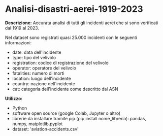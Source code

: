 # Analisi-disastri-aerei-1919-2023

**Descrizione:**
Accurata analisi di tutti gli incidenti aerei che si sono verificati dal 1919 al 2023.

Nel dataset sono registrati quasi 25.000  incidenti con le seguenti informazioni:
- date: data dell'incidente
- type: tipo del velivolo
- registration: codice di registrazione del velivolo
- operator: operatore del velivolo
- fatalities: numero di morti
- location: luogo dell'incidente
- country: nazione dell'incidente
- cat: categoria dell'incidente come descritto dal ASN

**Utilizzo:**
- Python
- software open source (google Colab, Jupyter o altro)
- librerie da installare tramite pip (pip install nome_libreria): pandas, numpy, matplotlib.pyplot
- dataset: 'aviation-accidents.csv'

  
